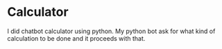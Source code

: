 # Calculator
I did chatbot calculator using python. 
My python bot ask for what kind of calculation to be done and it proceeds with that. 

